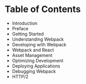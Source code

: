 # Table of Contents

* Introduction
* Preface
* Getting Started
* Understanding Webpack
* Developing with Webpack
* Webpack and React
* Asset Management
* Optimizing Development
* Deploying Applications
* Debugging Webpack
* HTTP/2
